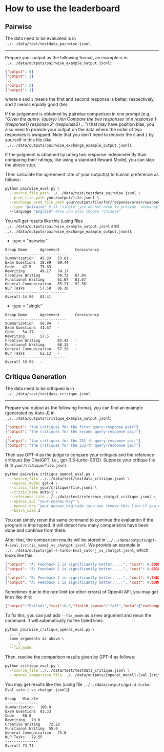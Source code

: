 # How to use the leaderboard

## Pairwise
The data need to be evaluated is in `../../data/test/testdata_pairwise.jsonl`.

----------------------------------

Prepare your output as the following format, an example is in `../../data/outputs/pairwise_example_output.jsonl`:
```json lines
{"output": 0}
{"output": 1}
...
{"output": 2}
{"output": 1}
```
where `0` and `1` means the first and second response is better, respectively, and `2` means equally good (tie).

If the judgement is obtained by pairwise comparison in one prompt (e.g. _"Given the query: {query} \n\n Compare the two responses \n\n response 1: {response1} response 2: {response2} ..."_) that may have position bias, you also need to provide your output on the data where the order of two responses is swapped. Note that you don't need to recover the `0` and `1` by yourself in this file (like `../../data/outputs/pairwise_exchange_example_output.jsonl`).

If the judgment is obtained by rating two response independently than comparing their ratings, like using a standard Reward Model, you can skip the above step.

Then calculate the agreement rate of your output(s) to human preference as follows:
```bash
python pairwise_eval.py \
  --source_file_path ../../data/test/testdata_pairwise.jsonl \
  --pred_file_path your/output/file.jsonl \
  --exchange_pred_file_path your/output/file/for/response/order/swapped.jsonl \
  --type "pairwise" # if "single" you do not need to provide `exchange_pred_file_path`
  --language "English" #You can also choose "Chinese"
```

You will get results like this (using files `../../data/outputs/pairwise_example_output.jsonl` and `../../data/outputs/pairwise_exchange_example_output.jsonl`):

- type = "pairwise"
```text
Group Name      Agreement       Consistency
----------------------------
Summarization   45.83   73.61
Exam Questions  38.89   69.44
Code    47.5    75.83
Rewriting       49.17   74.17
Creative Writing        59.72   87.04
Functional Writing      61.67   81.67
General Communication   55.21   92.36
NLP Tasks       57.58   86.36
----------------------------
Overall 54.96   83.41
```

- type = "single"
```text
Group Name      Agreement       Consistency
----------------------------
Summarization   56.94   -
Exam Questions  41.67   -
Code    54.17   -
Rewriting       57.5    -
Creative Writing        63.43   -
Functional Writing      68.33   -
General Communication   57.29   -
NLP Tasks       62.12   -
----------------------------
Overall 59.99   -
```



## Critique Generation

The data need to be critiqued is in `../../data/test/testdata_critique.jsonl`.

----------------------------------

Prepare you output as the following format, you can find an example (generated by Auto-J) in `../../data/outputs/critique_example_output.jsonl`:
```json lines
{"output": "the critiques for the first query-response pair"}
{"output": "the critiques for the second query-response pair"}
...
{"output": "the critiques for the 231-th query-response pair"}
{"output": "the critiques for the 232-th query-response pair"}
```

Then use GPT-4 as the judge to compare your critiques and the reference critiques (by ChatGPT, i.e., gpt-3.5-turbo-0613). Suppose your critique file is in `your/critique/file.jsonl`
```bash
python pairwise_critique_openai_eval.py \
  --source_file ../../data/test/testdata_critique.jsonl \
  --openai_model gpt-4 \
  --critic_file your/critique/file.jsonl \
  --critic_name auto-j \
  --reference_file ../../data/test/reference_chatgpt_critique.jsonl \
  --openai_api "your-openai-key" \
  --openai_org "your-openai_org-code (you can remove this line if you do not need to assign a specific organization)" \
  --batch_size 3
```
You can simply rerun the same command to continue the evaluation if the program is interrupted. It will detect how many comparisons have been done and continue from there.

After that, the comparison results will be stored in `../../data/outputs/gpt-4-Eval_{critic_name}_vs_chatgpt.jsonl`. We provide an example in `../../data/outputs/gpt-4-turbo-Eval_suto-j_vs_chatgpt.jsonl`, which looks like this:

```json lines
{"output": "A: Feedback 1 is significantly better. ...", "cost": 0.03564, "finish_reason": "stop", "meta": {"exchange": false}}
{"output": "A: Feedback 1 is significantly better. ...", "cost": 0.0318, "finish_reason": "stop", "meta": {"exchange": false}}
...
{"output": "B: Feedback 2 is significantly better. ...", "cost": 0.04626, "finish_reason": "stop", "meta": {"exchange": true}}
{"output": "A: Feedback 1 is significantly better. ...", "cost": 0.03867, "finish_reason": "stop", "meta": {"exchange": true}}
```

Sometimes due to the rate limit (or other errors) of OpenAI API, you may get lines like this:
```json lines
{"output":"Failed!","cost":0.0,"finish_reason":"fail","meta":{"exchange":false,"idx":77}}
```
To fix this, you can just add `--fix_mode` as a new argument and rerun the command. It will automatically fix the failed lines.
```bash
python pairwise_critique_openai_eval.py \
  ... \
  same arguments as above \
  ... \
  --fix_mode
```
Then, resolve the comparison results given by GPT-4 as follows:
```bash
python critique_eval.py \
  --source_file ../../data/test/testdata_critique.jsonl \
  --openai_comparison_file ../../data/outputs/{openai_model}-Eval_{critic_name}_vs_chatgpt.jsonl
```
You may get results like this (using file `../../data/outputs/gpt-4-turbo-Eval_suto-j_vs_chatgpt.jsonl`)):
```text
Group	Winrate
---------------
Summarization	100.0
Exam Questions	83.33
Code	80.0
Rewriting	70.0
Creative Writing	72.22
Functional Writing	55.0
General Communication	75.0
NLP Tasks	79.55
---------------
Overall	73.71
```